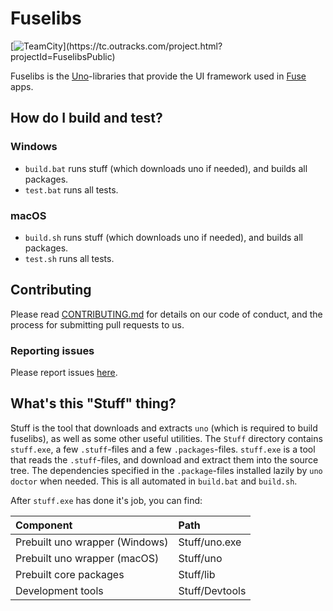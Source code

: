 # Fuselibs
[![TeamCity](https://tc.outracks.com/app/rest/builds/buildType:(id:FuselibsPublic_Trigger)/statusIcon)](https://tc.outracks.com/project.html?projectId=FuselibsPublic)

Fuselibs is the [Uno](https://www.fusetools.com/docs/uno/uno-lang)-libraries that provide
the UI framework used in [Fuse](https://www.fusetools.com/) apps.


## How do I build and test?

### Windows

* `build.bat` runs stuff (which downloads uno if needed), and builds all packages.
* `test.bat` runs all tests.

### macOS

* `build.sh` runs stuff (which downloads uno if needed), and builds all packages.
* `test.sh` runs all tests.

## Contributing

Please read [CONTRIBUTING.md](CONTRIBUTING.md) for details on our code of conduct, and the process for submitting pull requests to us.

### Reporting issues

Please report issues [here](https://github.com/fusetools/fuselibs-public/issues).

## What's this "Stuff" thing?

Stuff is the tool that downloads and extracts `uno` (which is required to build fuselibs), as well as some other useful utilities. The `Stuff` directory contains `stuff.exe`, a few `.stuff`-files and a few `.packages`-files. `stuff.exe` is a tool that reads the `.stuff`-files, and download and extract them into the source tree. The dependencies specified in the `.package`-files installed lazily by `uno doctor` when needed. This is all automated in `build.bat` and `build.sh`.

After `stuff.exe` has done it's job, you can find:

| Component                      | Path           |
|:-------------------------------|:---------------|
| Prebuilt uno wrapper (Windows) | Stuff/uno.exe  |
| Prebuilt uno wrapper (macOS)   | Stuff/uno      |
| Prebuilt core packages         | Stuff/lib      |
| Development tools              | Stuff/Devtools |
